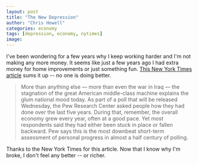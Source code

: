 ```yaml
---
layout: post
title: "The New Depression"
author: "Chris Howell"
categories: economy
tags: [depression, economy, nytimes]
image: 
---
```

I've been wondering for a few years why I keep working harder and I'm not making any more money. It seems like just a few years ago I had extra money for home improvements or just something fun.  <a href="https://www.nytimes.com/2008/04/09/business/09leonhardt.html" target="_blank">This New York Times article</a> sums it up --  no one is doing better.

>More than anything else — more than even the war in Iraq — the stagnation of the great American middle-class machine explains the glum national mood today. As part of a poll that will be released Wednesday, the Pew Research Center asked people how they had done over the last five years. During that, remember, the overall economy grew every year, often at a good pace. Yet most respondents said they had either been stuck in place or fallen backward. Pew says this is the most downbeat short-term assessment of personal progress in almost a half century of polling.

Thanks to the New York Times for this article.  Now that I know why I'm broke, I don't feel any better -- or richer.
